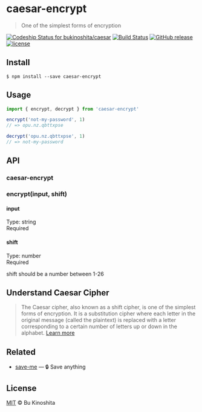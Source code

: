 # caesar-encrypt
> One of the simplest forms of encryption

[![Codeship Status for bukinoshita/caesar](https://app.codeship.com/projects/0165eea0-dc14-0134-a8b9-721cd3f7afb3/status?branch=master)](https://app.codeship.com/projects/204204)
[![Build Status](https://travis-ci.org/bukinoshita/caesar.svg?branch=master)](https://travis-ci.org/bukinoshita/caesar)
[![GitHub release](https://img.shields.io/github/release/bukinoshita/caesar.svg)](https://www.npmjs.com/package/caesar)
[![license](https://img.shields.io/github/license/bukinoshita/caesar.svg)](https://raw.githubusercontent.com/bukinoshita/caesar/master/LICENSE)

## Install
```
$ npm install --save caesar-encrypt
```

## Usage
```js
import { encrypt, decrypt } from 'caesar-encrypt'

encrypt('not-my-password', 1)
// => opu.nz.qbttxpse

decrypt('opu.nz.qbttxpse', 1)
// => not-my-password
```

## API
### caesar-encrypt

### encrypt(input, shift)

#### input
Type: string<br/>
Required

#### shift
Type: number<br/>
Required

shift should be a number between 1-26

## Understand Caesar Cipher
> The Caesar cipher, also known as a shift cipher, is one of the simplest forms of encryption. It is a substitution cipher where each letter in the original message (called the plaintext) is replaced with a letter corresponding to a certain number of letters up or down in the alphabet. [Learn more](https://learncryptography.com/classical-encryption/caesar-cipher)

## Related
- [save-me](https://github.com/bukinoshita/save-me) — :lock: Save anything

## License
[MIT](https://github.com/bukinoshita/caesar/blob/master/LICENSE) &copy; Bu Kinoshita
